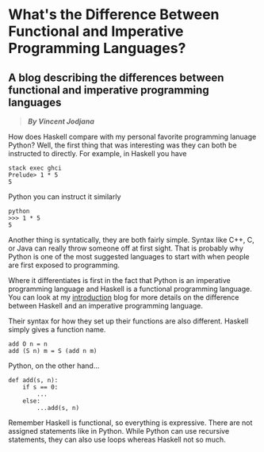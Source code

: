 # What's the Difference Between Functional and Imperative Programming Languages?
## A blog describing the differences between functional and imperative programming languages
> __*By Vincent Jodjana*__

How does Haskell compare with my personal favorite programming lanuage Python?
Well, the first thing that was interesting was they can both be instructed to
directly. For example, in Haskell you have

    stack exec ghci
    Prelude> 1 * 5
    5

Python you can instruct it similarly

    python
    >>> 1 * 5
    5

Another thing is syntatically, they are both fairly simple. Syntax like C++, C, or
Java can really throw someone off at first sight. That is probably why Python is
one of the most suggested languages to start with when people are first exposed to
programming.

Where it differentiates is first in the fact that Python is an imperative programming
language and Haskell is a functional programming language. You can look at my
[introduction](https://github.com/vcjod00/HaskellTutorial/blob/main/introduction.md)
blog for more details on the difference between Haskell and an imperative programming
language.

Their syntax for how they set up their functions are also different. Haskell simply gives
a function name.

    add O n = n
    add (S n) m = S (add n m)

Python, on the other hand...

    def add(s, n):
        if s == 0:
            ...
        else:
            ...add(s, n)

Remember Haskell is functional, so everything is expressive. There are not assigned statements
like in Python. While Python can use recursive statements, they can also use loops whereas
Haskell not so much.